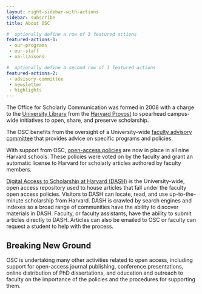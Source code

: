 ```yaml
---
layout: right-sidebar-with-actions
sidebar: subscribe
title: About OSC

#  optionally define a row of 3 featured actions
featured-actions-1:
 - our-programs
 - our-staff
 - oa-liaisons

#  optionally define a second row of 3 featured actions
featured-actions-2:
 - advisory-committee
 - newsletter
 - highlights
---
```


The Office for Scholarly Communication was formed in 2008 with a charge to the [University Library](http://hul.harvard.edu/) from the [Harvard Provost](http://www.provost.harvard.edu/) to spearhead campus-wide initiatives to open, share, and preserve scholarship.

The OSC benefits from the oversight of a University-wide [faculty advisory committee]({{site.baseurl}}/about/committee) that provides advice on specific programs and policies.
 
With support from OSC, [open-access policies]({{site.baseurl}}/policies) are now in place in all nine Harvard schools. These policies were voted on by the faculty and grant an automatic license to Harvard for scholarly articles authored by faculty members.

[Digital Access to Scholarship at Harvard (DASH)](http://dash.harvard.edu/) is the University-wide, open access repository used to house articles that fall under the faculty open access policies. Visitors to DASH can locate, read, and use up-to-the-minute scholarship from Harvard. DASH is crawled by search engines and indexes so a broad range of communities have the ability to discover materials in DASH. Faculty, or faculty assistants, have the ability to submit articles directly to DASH. Articles can also be emailed to OSC or faculty can request a student to help with the process.

## Breaking New Ground
OSC is undertaking many other activities related to open access, including support for open-access journal publishing, conference presentations, online distribution of PhD dissertations, and education and outreach to faculty on the importance of the policies and the procedures for supporting them.
